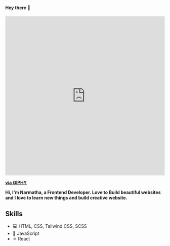 <h4>Hey there 👋<h4>

<h4><div style="width:100%;height:0;padding-bottom:100%;position:relative;"><iframe src="https://giphy.com/embed/EWqZuU1dEvc3PfWGy6" width="100%" height="100%" style="position:absolute" frameBorder="0" class="giphy-embed" allowFullScreen></iframe></div><p><a href="https://giphy.com/gifs/EWqZuU1dEvc3PfWGy6">via GIPHY</a></p>Hi, I'm Narmatha, a Frontend Developer. Love to Build beautiful websites and I love to learn new things and build creative website.<h4>
 
 <h2>Skills</h2>
  <ul>
    <li>💻 HTML, CSS, Tailwind CSS, SCSS </li>
    <li>📱 JavaScript </li>
    <li>⚛ React</li>
  </ul>  
   
